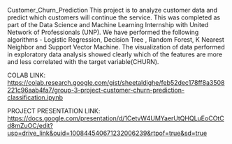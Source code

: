 Customer_Churn_Prediction
This project is to analyze customer data and predict which customers will continue the service. This was completed as part of the Data Science and Machine Learning Internship with United Network of Professionals (UNP). We have performed the following algorithms - Logistic Regression, Decision Tree , Random Forest, K Nearest Neighbor and Support Vector Machine.
The visualization of data performed in exploratory data analysis showed clearly which of the features are more and less correlated with the target variable(CHURN).

COLAB LINK: https://colab.research.google.com/gist/sheetaldighe/feb52dec178ff8a3508221c96aab4fa7/group-3-project-customer-churn-prediction-classification.ipynb

PROJECT PRESENTATION LINK: https://docs.google.com/presentation/d/1CetvW4UMYaerUtQHQLuEoCOtCd8mZuOC/edit?usp=drive_link&ouid=100844540671232006239&rtpof=true&sd=true

